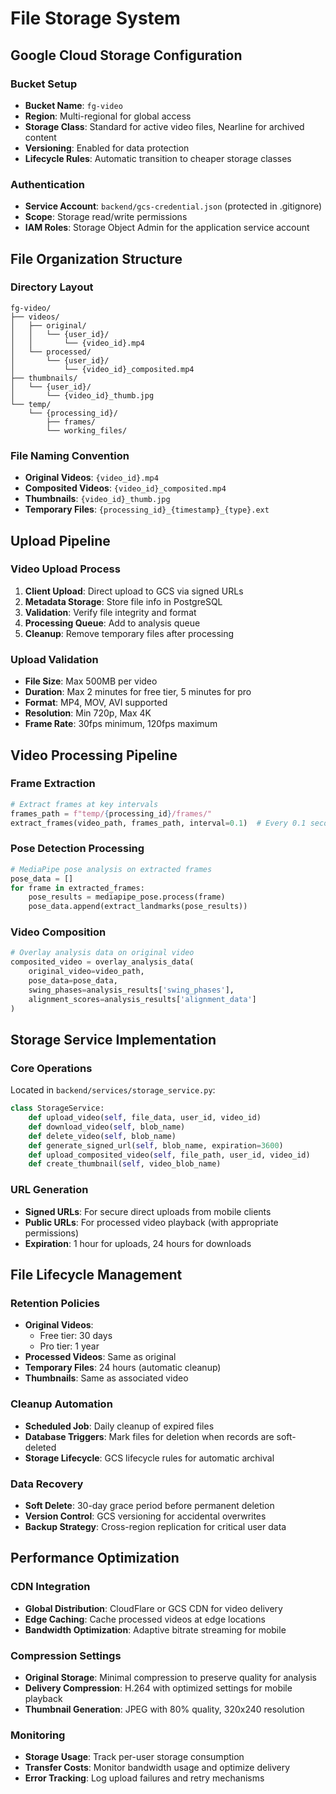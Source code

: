 # File Storage System

## Google Cloud Storage Configuration

### Bucket Setup
- **Bucket Name**: `fg-video`
- **Region**: Multi-regional for global access
- **Storage Class**: Standard for active video files, Nearline for archived content
- **Versioning**: Enabled for data protection
- **Lifecycle Rules**: Automatic transition to cheaper storage classes

### Authentication
- **Service Account**: `backend/gcs-credential.json` (protected in .gitignore)
- **Scope**: Storage read/write permissions
- **IAM Roles**: Storage Object Admin for the application service account

## File Organization Structure

### Directory Layout
```
fg-video/
├── videos/
│   ├── original/
│   │   └── {user_id}/
│   │       └── {video_id}.mp4
│   └── processed/
│       └── {user_id}/
│           └── {video_id}_composited.mp4
├── thumbnails/
│   └── {user_id}/
│       └── {video_id}_thumb.jpg
└── temp/
    └── {processing_id}/
        ├── frames/
        └── working_files/
```

### File Naming Convention
- **Original Videos**: `{video_id}.mp4`
- **Composited Videos**: `{video_id}_composited.mp4`
- **Thumbnails**: `{video_id}_thumb.jpg`
- **Temporary Files**: `{processing_id}_{timestamp}_{type}.ext`

## Upload Pipeline

### Video Upload Process
1. **Client Upload**: Direct upload to GCS via signed URLs
2. **Metadata Storage**: Store file info in PostgreSQL
3. **Validation**: Verify file integrity and format
4. **Processing Queue**: Add to analysis queue
5. **Cleanup**: Remove temporary files after processing

### Upload Validation
- **File Size**: Max 500MB per video
- **Duration**: Max 2 minutes for free tier, 5 minutes for pro
- **Format**: MP4, MOV, AVI supported
- **Resolution**: Min 720p, Max 4K
- **Frame Rate**: 30fps minimum, 120fps maximum

## Video Processing Pipeline

### Frame Extraction
```python
# Extract frames at key intervals
frames_path = f"temp/{processing_id}/frames/"
extract_frames(video_path, frames_path, interval=0.1)  # Every 0.1 seconds
```

### Pose Detection Processing
```python
# MediaPipe pose analysis on extracted frames
pose_data = []
for frame in extracted_frames:
    pose_results = mediapipe_pose.process(frame)
    pose_data.append(extract_landmarks(pose_results))
```

### Video Composition
```python
# Overlay analysis data on original video
composited_video = overlay_analysis_data(
    original_video=video_path,
    pose_data=pose_data,
    swing_phases=analysis_results['swing_phases'],
    alignment_scores=analysis_results['alignment_data']
)
```

## Storage Service Implementation

### Core Operations
Located in `backend/services/storage_service.py`:

```python
class StorageService:
    def upload_video(self, file_data, user_id, video_id)
    def download_video(self, blob_name)
    def delete_video(self, blob_name)
    def generate_signed_url(self, blob_name, expiration=3600)
    def upload_composited_video(self, file_path, user_id, video_id)
    def create_thumbnail(self, video_blob_name)
```

### URL Generation
- **Signed URLs**: For secure direct uploads from mobile clients
- **Public URLs**: For processed video playback (with appropriate permissions)
- **Expiration**: 1 hour for uploads, 24 hours for downloads

## File Lifecycle Management

### Retention Policies
- **Original Videos**: 
  - Free tier: 30 days
  - Pro tier: 1 year
- **Processed Videos**: Same as original
- **Temporary Files**: 24 hours (automatic cleanup)
- **Thumbnails**: Same as associated video

### Cleanup Automation
- **Scheduled Job**: Daily cleanup of expired files
- **Database Triggers**: Mark files for deletion when records are soft-deleted
- **Storage Lifecycle**: GCS lifecycle rules for automatic archival

### Data Recovery
- **Soft Delete**: 30-day grace period before permanent deletion
- **Version Control**: GCS versioning for accidental overwrites
- **Backup Strategy**: Cross-region replication for critical user data

## Performance Optimization

### CDN Integration
- **Global Distribution**: CloudFlare or GCS CDN for video delivery
- **Edge Caching**: Cache processed videos at edge locations
- **Bandwidth Optimization**: Adaptive bitrate streaming for mobile

### Compression Settings
- **Original Storage**: Minimal compression to preserve quality for analysis
- **Delivery Compression**: H.264 with optimized settings for mobile playback
- **Thumbnail Generation**: JPEG with 80% quality, 320x240 resolution

### Monitoring
- **Storage Usage**: Track per-user storage consumption
- **Transfer Costs**: Monitor bandwidth usage and optimize delivery
- **Error Tracking**: Log upload failures and retry mechanisms